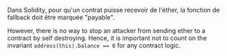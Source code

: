 Dans Solidity, pour qu'un contrat puisse recevoir de l'éther, la fonction de fallback doit être marquée "payable".

However, there is no way to stop an attacker from sending ether to a contract by self destroying. Hence, it is important not to count on the invariant `address(this).balance == 0` for any contract logic.
